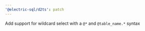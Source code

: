 ```yaml
---
'@electric-sql/d2ts': patch
---
```


Add support for wildcard select with a `@*` and `@table_name.*` syntax
